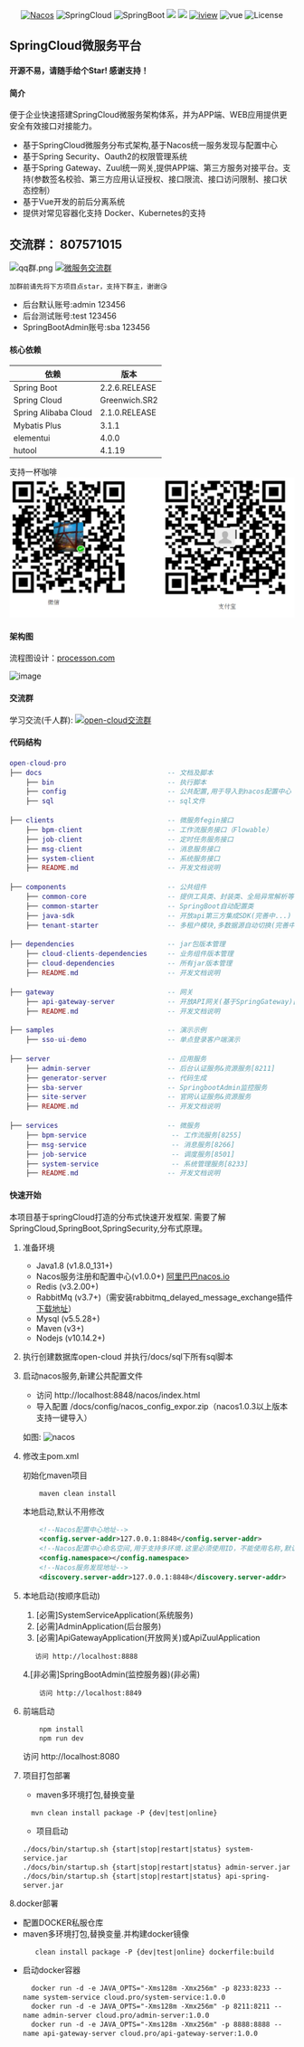 <p align="center">
  <a target="_blank" href="https://nacos.io/en-us/"><img src="https://img.shields.io/badge/Nacos-blue.svg" alt="Nacos"></a>
  <a><img src="https://img.shields.io/badge/Spring%20Cloud-%20Greenwich.SR2-brightgreen.svg" alt="SpringCloud"></a>
  <a><img src="https://img.shields.io/badge/Spring%20Boot-2.1.6-brightgreen.svg" alt="SpringBoot"></a>
  <a><img src="https://img.shields.io/badge/Redis-orange.svg"></a>
  <a><img src="https://img.shields.io/badge/RabbitMq-orange.svg"></a>
  <a target="_blank" href="https://www.iviewui.com/docs/guide/install"><img src="https://img.shields.io/badge/iview-brightgreen.svg?style=flat-square" alt="iview"></a>
  <a><img src="https://img.shields.io/badge/vue-brightgreen.svg?style=flat-square" alt="vue"></a>
  <a><img src="https://img.shields.io/npm/l/express.svg" alt="License"></a>
</p>  

## SpringCloud微服务平台

#### 开源不易，请随手给个Star! 感谢支持！

#### 简介
便于企业快速搭建SpringCloud微服务架构体系，并为APP端、WEB应用提供更安全有效接口对接能力。
+ 基于SpringCloud微服务分布式架构,基于Nacos统一服务发现与配置中心
+ 基于Spring Security、Oauth2的权限管理系统
+ 基于Spring Gateway、Zuul统一网关,提供APP端、第三方服务对接平台。支持(参数签名校验、第三方应用认证授权、接口限流、接口访问限制、接口状态控制）
+ 基于Vue开发的前后分离系统
+ 提供对常见容器化支持 Docker、Kubernetes的支持

## 交流群： 807571015
![qq群.png](docs/image/qq群.png) <a target="_blank" href="https://qm.qq.com/cgi-bin/qm/qr?k=zC946D1qXhiGIHkTC1208ElMQfOT67me&jump_from=webapi"><img border="0" src="//pub.idqqimg.com/wpa/images/group.png" alt="微服务交流群" title="微服务交流群"></a>

    加群前请先将下方项目点star，支持下群主，谢谢😘
+ 后台默认账号:admin 123456  
+ 后台测试账号:test 123456
+ SpringBootAdmin账号:sba 123456

#### 核心依赖 
依赖 | 版本
---|---
Spring Boot |  2.2.6.RELEASE  
Spring Cloud | Greenwich.SR2
Spring Alibaba Cloud | 2.1.0.RELEASE  
Mybatis Plus | 3.1.1
elementui | 4.0.0 
hutool | 4.1.19

支持一杯咖啡
![image](docs/image/收款码.png) 

####  架构图
流程图设计：<a target="_blank" href="https://www.processon.com/">processon.com</a>  

![image](/docs/架构图.jpg) 


#### 交流群 
学习交流(千人群): <a target="_blank" href="//shang.qq.com/wpa/qunwpa?idkey=3c1017efeda485820c9eddee13a125d99261f7504746aa4824bc5c7c2b9a4234"><img border="0" src="//pub.idqqimg.com/wpa/images/group.png" alt="open-cloud交流群" title="open-cloud交流群"></a>  

#### 代码结构
``` lua
open-cloud-pro
├── docs                               -- 文档及脚本
    ├── bin                            -- 执行脚本  
    ├── config                         -- 公共配置,用于导入到nacos配置中心   
    ├── sql                            -- sql文件
    
├── clients                            -- 微服务fegin接口
    ├── bpm-client                     -- 工作流服务接口（Flowable）
    ├── job-client                     -- 定时任务服务接口
    ├── msg-client                     -- 消息服务接口
    ├── system-client                  -- 系统服务接口
    ├── README.md                      -- 开发文档说明
    
├── components                         -- 公共组件
    ├── common-core                    -- 提供工具类、封装类、全局异常解析等
    ├── common-starter                 -- SpringBoot自动配置类
    ├── java-sdk                       -- 开放api第三方集成SDK(完善中...)
    ├── tenant-starter                 -- 多租户模块,多数据源自动切换(完善中...)
 
├── dependencies                       -- jar包版本管理
    ├── cloud-clients-dependencies     -- 业务组件版本管理
    ├── cloud-dependencies             -- 所有jar版本管理
    ├── README.md                      -- 开发文档说明
    
├── gateway                            -- 网关
    ├── api-gateway-server             -- 开放API网关(基于SpringGateway)[8888]
    ├── README.md                      -- 开发文档说明
     
├── samples                            -- 演示示例
    ├── sso-ui-demo                    -- 单点登录客户端演示  
    
├── server                             -- 应用服务
    ├── admin-server                   -- 后台认证服务&资源服务[8211]
    ├── generator-server               -- 代码生成
    ├── sba-server                     -- SpringbootAdmin监控服务
    ├── site-server                    -- 官网认证服务&资源服务
    ├── README.md                      -- 开发文档说明
    
├── services                           -- 微服务
    ├── bpm-service                     -- 工作流服务[8255]
    ├── msg-service                     -- 消息服务[8266]
    ├── job-service                     -- 调度服务[8501]
    ├── system-service                  -- 系统管理服务[8233]
    ├── README.md                      -- 开发文档说明
```

#### 快速开始
本项目基于springCloud打造的分布式快速开发框架. 需要了解SpringCloud,SpringBoot,SpringSecurity,分布式原理。

1. 准备环境
    + Java1.8  (v1.8.0_131+)
    + Nacos服务注册和配置中心(v1.0.0+) <a href="https://nacos.io/zh-cn/">阿里巴巴nacos.io</a>
    + Redis (v3.2.00+)
    + RabbitMq (v3.7+)（需安装rabbitmq_delayed_message_exchange插件 <a href="https://www.rabbitmq.com/community-plugins.html" target="_blank">下载地址</a>）
    + Mysql (v5.5.28+)
    + Maven (v3+)
    + Nodejs (v10.14.2+)
   
2. 执行创建数据库open-cloud
   并执行/docs/sql下所有sql脚本
    
3.  启动nacos服务,新建公共配置文件 
    + 访问 http://localhost:8848/nacos/index.html 
    + 导入配置 /docs/config/nacos_config_expor.zip（nacos1.0.3以上版本支持一键导入）
          
     如图:
     ![nacos](https://gitee.com/uploads/images/2019/0425/231436_fce24434_791541.png "nacos.png")
4. 修改主pom.xml  

    初始化maven项目
    ``` bush
        maven clean install
    ```
    本地启动,默认不用修改
    ``` xml
        <!--Nacos配置中心地址-->
        <config.server-addr>127.0.0.1:8848</config.server-addr>
        <!--Nacos配置中心命名空间,用于支持多环境.这里必须使用ID，不能使用名称,默认为空-->
        <config.namespace></config.namespace>
        <!--Nacos服务发现地址-->
        <discovery.server-addr>127.0.0.1:8848</discovery.server-addr>
    ```
    
5. 本地启动(按顺序启动)
     1. [必需]SystemServiceApplication(系统服务)
     2. [必需]AdminApplication(后台服务)
     3. [必需]ApiGatewayApplication(开放网关)或ApiZuulApplication
     ```
        访问 http://localhost:8888
     ```
     4.[非必需]SpringBootAdmin(监控服务器)(非必需)
      ```
          访问 http://localhost:8849
      ```
      
6. 前端启动
    ```bush
        npm install 
        npm run dev
    ``` 
    访问 http://localhost:8080
    
    
7. 项目打包部署  
    +  maven多环境打包,替换变量
   ```bush
     mvn clean install package -P {dev|test|online}
   ```
    + 项目启动
    ```bush
    ./docs/bin/startup.sh {start|stop|restart|status} system-service.jar
    ./docs/bin/startup.sh {start|stop|restart|status} admin-server.jar
    ./docs/bin/startup.sh {start|stop|restart|status} api-spring-server.jar
    ```
    
8.docker部署   
 +  配置DOCKER私服仓库
 +  maven多环境打包,替换变量.并构建docker镜像
       ```bush
          clean install package -P {dev|test|online} dockerfile:build 
       ```  
 + 启动docker容器
      ```bush
        docker run -d -e JAVA_OPTS="-Xms128m -Xmx256m" -p 8233:8233 --name system-service cloud.pro/system-service:1.0.0
        docker run -d -e JAVA_OPTS="-Xms128m -Xmx256m" -p 8211:8211 --name admin-server cloud.pro/admin-server:1.0.0
        docker run -d -e JAVA_OPTS="-Xms128m -Xmx256m" -p 8888:8888 --name api-gateway-server cloud.pro/api-gateway-server:1.0.0
      ```  
